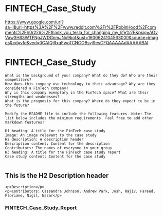 # FINTECH_Case_Study

https://www.google.com/url?sa=i&url=https%3A%2F%2Fwww.reddit.com%2Fr%2FRobinHood%2Fcomments%2Fh0r226%2Fthank_you_tesla_for_changing_my_life%2F&psig=AOvVaw3H83WTFNgJWDGnmJNx9bof&ust=1600624104563000&source=images&cd=vfe&ved=0CAIQjRxqFwoTCNCO8svj9esCFQAAAAAdAAAAABAI

# FINTECH_Case_Study

    What is the background of your company? What do they do? Who are their competitors?
    How does this company use technology to their advantage? Why are they considered a FinTech company?
    Why is this company exemplary in the FinTech space? What are their strengths and weaknesses?
    What is the prognosis for this company? Where do they expect to be in the future?

    Modify the README file to include the following features. Note: The list below includes the minimum requirements. Feel free to add other markdown features!

    H1 heading: A title for the FinTech case study
    Image: An image relevant to the case study
    H2 description: A description header
    Description content: Content for the description
    Contributors: The names of everyone in your group
    H3 heading: A title for the FinTech case study report
    Case study content: Content for the case study

<image></image>
## This is the H2 Description header
    <p>Description</p>
    <p>Contributors: Cassandra Johnson, Andrew Park, Josh, Rajiv, Fareed, Floriane, Nigil, Nazar</p>
<h3>FINTECH_Case_Study_Report</h3>
